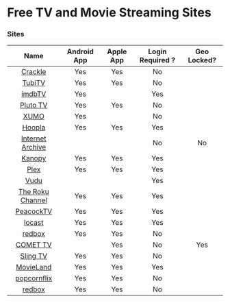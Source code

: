 # Free TV and Movie Streaming Sites

### Sites

| Name  | Android App   | Apple App | Login Required ? | Geo Locked? |
| :------------: | :------------: | :------------: | :------------: | :------------: |
| [Crackle](https://www.crackle.com/ "Crackle")  | Yes  | Yes | No | |
| [TubiTV](https://tubitv.com/home/ "TubiTV")  |  Yes | Yes| No | |
| [imdbTV](https://www.imdb.com/tv/ "imdbTV") | Yes| | Yes | |
| [Pluto TV](http://www.pluto.tv/live-tv/ "Pluto TV") | Yes | Yes| No |  |
| [XUMO](https://www.xumo.tv "XUMO")| Yes | | No |  |
| [Hoopla](https://www.hoopladigital.com/ "Hoopla")| Yes| Yes | Yes ||
| [Internet Archive](https://archive.org/details/moviesandfilms?&sort=-downloads&and%5B%5D=collection%3A%22feature_films%22 "Internet Archive") | | | No | No|
| [Kanopy](https://www.kanopy.com/ "Kanopy") | Yes| Yes| Yes | |
| [Plex](https://mediaverse.plex.tv/ "Plex") | Yes| Yes | Yes | |
| [Vudu](https://www.vudu.com/content/movies/movieslist?AVAILABLE_FOR_FREE=Yes&cid=partner&scid=linkshare/ "Vudu") | | | Yes | |
| [The Roku Channel](https://therokuchannel.roku.com/?Ref=CJ&utm_source=cj&utm_medium=affiliate&utm_campaign=cj_affiliate_sale&utm_content=1607582&utm_term=13571891&cjevent=c7637c7b3ade11ea828c03500a24060e:// "The Roku Channel") | Yes | Yes | Yes |  | |
| [PeacockTV](https://www.peacocktv.com/ "PeacockTV")| Yes| Yes| Yes | | |
| [locast](https://www.locast.org "locast") | Yes| Yes| Yes | | |
| [redbox](https://www.redbox.com/stream-free-live-tv)| Yes | Yes | No| |
| [COMET TV](https://www.comettv.com/watch-live/) | |Yes | No | Yes |
| [Sling TV](https://watch.sling.com/ "Sling TV") | Yes | Yes | No | |
| [MovieLand](https://movieland.site/ "Movieland") | Yes | Yes | Yes | | 
| [popcornflix](https://www.popcornflix.com "Popcorn flix" ) | Yes | Yes | No | |
| [redbox](https://www.redbox.com/stream-free-live-tv "redbox")| Yes | Yes | No | |

